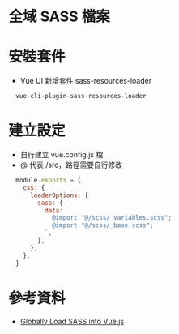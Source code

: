 # 全域 SASS 檔案

# 安裝套件
- Vue UI 新增套件 sass-resources-loader
```
  vue-cli-plugin-sass-resources-loader
```

# 建立設定
- 自行建立 vue.config.js 檔
- @ 代表 /src，路徑需要自行修改
```js
  module.exports = {
    css: {
      loaderOptions: {
        sass: {
          data: `
            @import "@/scss/_variables.scss";
            @import "@/scss/_base.scss";
          `,
        },
      },
    },
  }
```

# 參考資料
- [Globally Load SASS into Vue.js](https://vueschool.io/articles/vuejs-tutorials/globally-load-sass-into-your-vue-js-applications/)